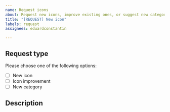 ```yaml
---
name: Request icons
about: Request new icons, improve existing ones, or suggest new categories
title: "[REQUEST] New icon"
labels: request
assignees: eduardconstantin

---
```


## Request type

Please choose one of the following options:

- [ ] New icon
- [ ] Icon improvement
- [ ] New category

## Description

<!-- Please provide a clear and concise description of your request. Include the following information:

- For new icons, describe the shape, color, and theme of the icon. You can also provide some examples or references if possible.
- For icon improvements, describe what you want to change or improve about the existing icon. You can also provide some screenshots or mockups if possible.
- For new categories, describe the purpose, theme, and scope of the category. You can also provide some examples of icons that would fit in the category. -->
